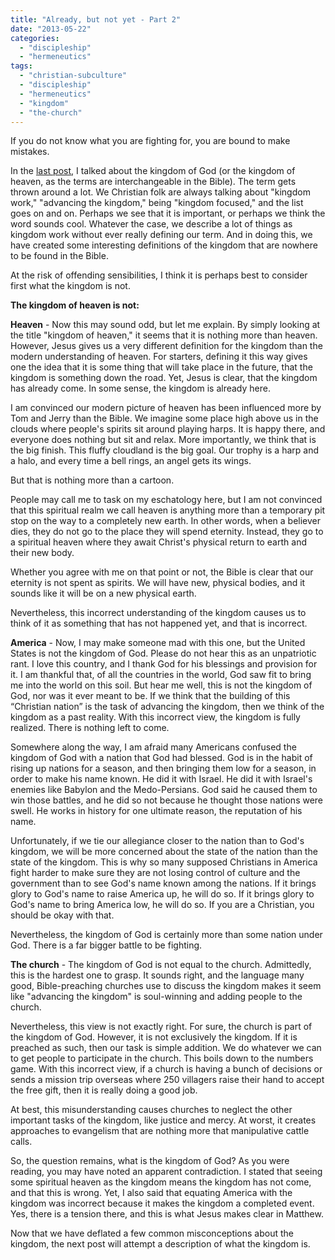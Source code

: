 ```yaml
---
title: "Already, but not yet - Part 2"
date: "2013-05-22"
categories: 
  - "discipleship"
  - "hermeneutics"
tags: 
  - "christian-subculture"
  - "discipleship"
  - "hermeneutics"
  - "kingdom"
  - "the-church"
---
```


If you do not know what you are fighting for, you are bound to make mistakes.

In the [last post](http://blog.keelancook.com/2013/05/already-but-not-yet-part-1.html "Already, but not yet – Part 1"), I talked about the kingdom of God (or the kingdom of heaven, as the terms are interchangeable in the Bible). The term gets thrown around a lot. We Christian folk are always talking about "kingdom work," "advancing the kingdom," being "kingdom focused," and the list goes on and on. Perhaps we see that it is important, or perhaps we think the word sounds cool. Whatever the case, we describe a lot of things as kingdom work without ever really defining our term. And in doing this, we have created some interesting definitions of the kingdom that are nowhere to be found in the Bible.

At the risk of offending sensibilities, I think it is perhaps best to consider first what the kingdom is not.

**The kingdom of heaven is not:**

**Heaven** - Now this may sound odd, but let me explain. By simply looking at the title "kingdom of heaven," it seems that it is nothing more than heaven. However, Jesus gives us a very different definition for the kingdom than the modern understanding of heaven. For starters, defining it this way gives one the idea that it is some thing that will take place in the future, that the kingdom is something down the road. Yet, Jesus is clear, that the kingdom has already come. In some sense, the kingdom is already here.

I am convinced our modern picture of heaven has been influenced more by Tom and Jerry than the Bible. We imagine some place high above us in the clouds where people's spirits sit around playing harps. It is happy there, and everyone does nothing but sit and relax. More importantly, we think that is the big finish. This fluffy cloudland is the big goal. Our trophy is a harp and a halo, and every time a bell rings, an angel gets its wings.

But that is nothing more than a cartoon.

People may call me to task on my eschatology here, but I am not convinced that this spiritual realm we call heaven is anything more than a temporary pit stop on the way to a completely new earth. In other words, when a believer dies, they do not go to the place they will spend eternity. Instead, they go to a spiritual heaven where they await Christ's physical return to earth and their new body.

Whether you agree with me on that point or not, the Bible is clear that our eternity is not spent as spirits. We will have new, physical bodies, and it sounds like it will be on a new physical earth.

Nevertheless, this incorrect understanding of the kingdom causes us to think of it as something that has not happened yet, and that is incorrect.

**America** - Now, I may make someone mad with this one, but the United States is not the kingdom of God. Please do not hear this as an unpatriotic rant. I love this country, and I thank God for his blessings and provision for it. I am thankful that, of all the countries in the world, God saw fit to bring me into the world on this soil. But hear me well, this is not the kingdom of God, nor was it ever meant to be. If we think that the building of this “Christian nation” is the task of advancing the kingdom, then we think of the kingdom as a past reality. With this incorrect view, the kingdom is fully realized. There is nothing left to come.

Somewhere along the way, I am afraid many Americans confused the kingdom of God with a nation that God had blessed. God is in the habit of rising up nations for a season, and then bringing them low for a season, in order to make his name known. He did it with Israel. He did it with Israel's enemies like Babylon and the Medo-Persians. God said he caused them to win those battles, and he did so not because he thought those nations were swell. He works in history for one ultimate reason, the reputation of his name.

Unfortunately, if we tie our allegiance closer to the nation than to God's kingdom, we will be more concerned about the state of the nation than the state of the kingdom. This is why so many supposed Christians in America fight harder to make sure they are not losing control of culture and the government than to see God's name known among the nations. If it brings glory to God's name to raise America up, he will do so. If it brings glory to God's name to bring America low, he will do so. If you are a Christian, you should be okay with that.

Nevertheless, the kingdom of God is certainly more than some nation under God. There is a far bigger battle to be fighting.

**The church** - The kingdom of God is not equal to the church. Admittedly, this is the hardest one to grasp. It sounds right, and the language many good, Bible-preaching churches use to discuss the kingdom makes it seem like "advancing the kingdom" is soul-winning and adding people to the church.

Nevertheless, this view is not exactly right. For sure, the church is part of the kingdom of God. However, it is not exclusively the kingdom. If it is preached as such, then our task is simple addition. We do whatever we can to get people to participate in the church. This boils down to the numbers game. With this incorrect view, if a church is having a bunch of decisions or sends a mission trip overseas where 250 villagers raise their hand to accept the free gift, then it is really doing a good job.

At best, this misunderstanding causes churches to neglect the other important tasks of the kingdom, like justice and mercy. At worst, it creates approaches to evangelism that are nothing more that manipulative cattle calls.

So, the question remains, what is the kingdom of God? As you were reading, you may have noted an apparent contradiction. I stated that seeing some spiritual heaven as the kingdom means the kingdom has not come, and that this is wrong. Yet, I also said that equating America with the kingdom was incorrect because it makes the kingdom a completed event. Yes, there is a tension there, and this is what Jesus makes clear in Matthew.

Now that we have deflated a few common misconceptions about the kingdom, the next post will attempt a description of what the kingdom is.
